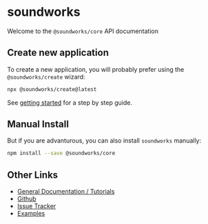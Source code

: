 # soundworks

Welcome to the `@soundworks/core` API documentation

## Create new application

To create a new application, you will probably prefer using the `@soundworks/create` wizard:

```sh
npx @soundworks/create@latest
```

See [getting started](https://soundworks.dev/tutorials/getting-started.html) for a step by step guide.

## Manual Install

But if you are advanturous, you can also install `soundworks` manually:

```sh
npm install --save @soundworks/core
```

## Other Links

- [General Documentation / Tutorials](https://soundworks.dev/)
- [Github](https://github.com/collective-soundworks)
- [Issue Tracker](https://github.com/collective-soundworks/soundworks/issues)
- [Examples](https://github.com/collective-soundworks/soundworks-examples)
